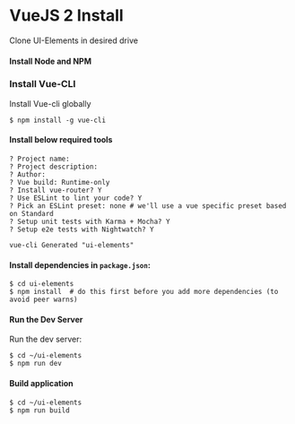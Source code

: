 
# VueJS 2 Install

Clone UI-Elements in desired drive

#### Install Node and NPM

### Install Vue-CLI
  
Install Vue-cli globally
```shell
$ npm install -g vue-cli
```
#### Install below required tools
```
? Project name: 
? Project description: 
? Author: 
? Vue build: Runtime-only
? Install vue-router? Y
? Use ESLint to lint your code? Y
? Pick an ESLint preset: none # we'll use a vue specific preset based on Standard
? Setup unit tests with Karma + Mocha? Y
? Setup e2e tests with Nightwatch? Y

vue-cli Generated "ui-elements"
```
#### Install dependencies in `package.json`:
```shell
$ cd ui-elements 
$ npm install  # do this first before you add more dependencies (to avoid peer warns)
```
#### Run the Dev Server

Run the dev server:
```shell
$ cd ~/ui-elements 
$ npm run dev
```
#### Build application
```shell
$ cd ~/ui-elements 
$ npm run build
```
